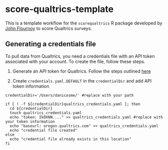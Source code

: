 # score-qualtrics-template
This is a template workflow for the `scorequaltrics` R package developed by [John Flournoy](https://github.com/jflournoy/qualtrics) to score Qualtrics surveys.


## Generating a credentials file
To pull data from Qualtrics, you need a credentials file with an API token associated with your account. To create the file, follow these steps.

1. Generate an API token for Qualtrics. Follow the steps outlined [here](https://www.qualtrics.com/support/integrations/api-integration/overview/)

2. Create `credentials.yaml.DEFAULT` in the `credentialDir` and add API token information

```{bash}
credentialDir='/Users/danicosme/' #replace with your path

if [ ! -f ${credentialDir}qualtrics_credentials.yaml ]; then
  cd ${credentialDir}
  touch qualtrics_credentials.yaml
  echo "token: Ik0XNN...." >> qualtrics_credentials.yaml #replace with your token information
  echo "baseurl: oregon.qualtrics.com" >> qualtrics_credentials.yaml
  echo "credential file created"
else
  echo "credential file already exists in this location"
fi
```

